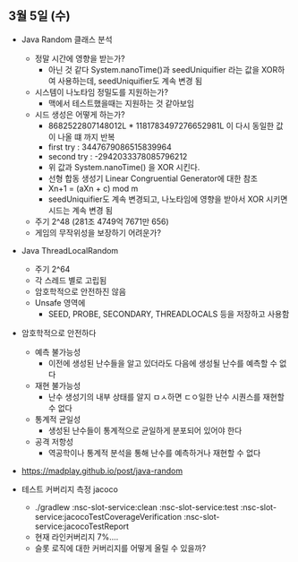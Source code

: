 
## 3월 5일 (수)

- Java Random 클래스 분석
	- 정말 시간에 영향을 받는가?
		- 아닌 것 같다 System.nanoTime()과 seedUniquifier 라는 값을 XOR하여 사용하는데, seedUniquifier도 계속 변경 됨
	- 시스템이 나노타임 정밀도를 지원하는가?
		- 맥에서 테스트했을때는 지원하는 것 같아보임
	- 시드 생성은 어떻게 하는가?
		- 8682522807148012L  * 1181783497276652981L 이 다시 동일한 값이 나올 떄 까지 반복
		- first try : 3447679086515839964
		- second try : -2942033378085796212
		- 위 값과 System.nanoTime() 을 XOR 시킨다.
		- 선형 합동 생성기 Linear Congruential Generator에 대한 참조
		- Xn+1 = (aXn + c) mod m
		- seedUniquifier도 계속 변경되고, 나노타임에 영향을 받아서 XOR 시키면 시드는 계속 변경 됨
	- 주기 2^48 (281조 4749억 7671만 656)
	- 게임의 무작위성을 보장하기 어려운가?

- Java ThreadLocalRandom
	- 주기 2^64
	- 각 스레드 별로 고립됨
	- 암호학적으로 안전하진 않음
	- Unsafe 영역에
		- SEED, PROBE, SECONDARY, THREADLOCALS 등을 저장하고 사용함

- 암호학적으로 안전하다
	- 예측 불가능성
		- 이전에 생성된 난수들을 알고 있더라도 다음에 생성될 난수를 예측할 수 없다
	- 재현 불가능성
		- 난수 생성기의 내부 상태를 알지 ㅁㅅ하면 ㄷㅇ일한 난수 시퀀스를 재현할 수 없다
	- 통계적 균일성
		- 생성된 난수들이 통계적으로 균일하게 분포되어 있어야 한다
	- 공격 저항성
		- 역공학이나 통계적 분석을 통해 난수를 예측하거나 재현할 수 없다

- https://madplay.github.io/post/java-random


- 테스트 커버리지 측정 jacoco
	- ./gradlew :nsc-slot-service:clean :nsc-slot-service:test :nsc-slot-service:jacocoTestCoverageVerification :nsc-slot-service:jacocoTestReport 
	- 현재 라인커버리지 7%....
	- 슬롯 로직에 대한 커버리지를 어떻게 올릴 수 있을까?

